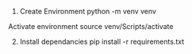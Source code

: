 

1. Create Environment
python -m venv venv

Activate environment
source venv/Scripts/activate

2. Install dependancies
pip install -r requirements.txt


